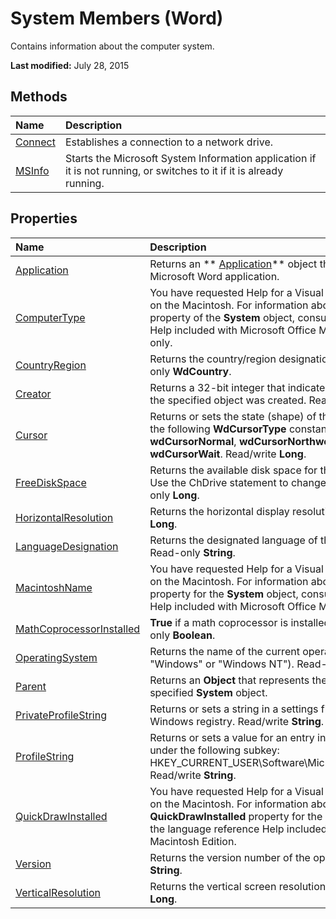 
# System Members (Word)
Contains information about the computer system.

 **Last modified:** July 28, 2015


## Methods



|**Name**|**Description**|
|:-----|:-----|
| [Connect](c2f2bc89-89a7-8ca0-3e78-ea558068b044.md)|Establishes a connection to a network drive.|
| [MSInfo](b1cf752b-076e-82d0-bec5-27dd3f834d85.md)|Starts the Microsoft System Information application if it is not running, or switches to it if it is already running.|

## Properties



|**Name**|**Description**|
|:-----|:-----|
| [Application](48f3eeee-3913-4b1e-f78f-e2fe02735c0c.md)|Returns an  ** [Application](d1cf6f8f-4e88-bf01-93b4-90a83f79cb44.md)** object that represents the Microsoft Word application.|
| [ComputerType](c401e69b-17d4-3576-3d2d-06c15bd15757.md)|You have requested Help for a Visual Basic keyword used only on the Macintosh. For information about the  **ComputerType** property of the **System** object, consult the language reference Help included with Microsoft Office Macintosh Edition. Read-only.|
| [CountryRegion](51db26e6-9f24-5934-24a4-0ed87bb51f69.md)|Returns the country/region designation of the system. Read-only  **WdCountry**.|
| [Creator](165d29a2-f01e-a754-95c1-e62f6179229e.md)|Returns a 32-bit integer that indicates the application in which the specified object was created. Read-only  **Long**.|
| [Cursor](f4acf757-920f-f389-948e-e2a142d451b0.md)|Returns or sets the state (shape) of the pointer. Can be one of the following  **WdCursorType** constants: **wdCursorIBeam**,  **wdCursorNormal**,  **wdCursorNorthwestArrow**, or  **wdCursorWait**. Read/write  **Long**.|
| [FreeDiskSpace](739db138-37f3-821b-8214-013153b20fa0.md)|Returns the available disk space for the current drive, in bytes. Use the ChDrive statement to change the current drive. Read-only  **Long**.|
| [HorizontalResolution](1e26725e-4914-b9ac-be2d-05991f4c144f.md)|Returns the horizontal display resolution, in pixels. Read-only  **Long**.|
| [LanguageDesignation](c2cf7b97-262d-1b41-3d2e-58d93c243e4e.md)|Returns the designated language of the system software. Read-only  **String**.|
| [MacintoshName](529c6eff-5336-42f8-9d96-3881f5e17a9d.md)|You have requested Help for a Visual Basic keyword used only on the Macintosh. For information about the  **MacintoshName** property for the **System** object, consult the language reference Help included with Microsoft Office Macintosh Edition.|
| [MathCoprocessorInstalled](77f7da63-b940-ac22-125e-596a1518b6b8.md)| **True** if a math coprocessor is installed on the system. Read-only **Boolean**.|
| [OperatingSystem](471183cf-ac38-c6ab-c468-05ed35b10b9b.md)|Returns the name of the current operating system (for example, "Windows" or "Windows NT"). Read-only  **String**.|
| [Parent](c8750254-5f59-1ef9-b9c5-c14ec999b20d.md)|Returns an  **Object** that represents the parent object of the specified **System** object.|
| [PrivateProfileString](737fb157-4665-5e31-240a-347bd7334005.md)|Returns or sets a string in a settings file or the Microsoft Windows registry. Read/write  **String**.|
| [ProfileString](c682a0b6-988c-4b81-4314-787fd432afef.md)|Returns or sets a value for an entry in the Windows registry under the following subkey: HKEY_CURRENT_USER\Software\Microsoft\Office\version\Word. Read/write  **String**.|
| [QuickDrawInstalled](e5813f10-a382-4055-eb05-f8d35f7f395a.md)|You have requested Help for a Visual Basic keyword used only on the Macintosh. For information about the  **QuickDrawInstalled** property for the **System** object, consult the language reference Help included with Microsoft Office Macintosh Edition.|
| [Version](0d937656-94eb-2fa5-0d00-bfdfeae59ecf.md)|Returns the version number of the operating system. Read-only  **String**.|
| [VerticalResolution](f93b0eed-1b0c-654c-8c73-60da0d13ab11.md)|Returns the vertical screen resolution in pixels. Read-only  **Long**.|
